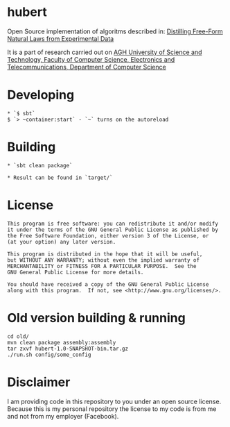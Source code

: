 hubert
======

Open Source implementation of algoritms described in:
[Distilling Free-Form Natural Laws from Experimental Data]

It is a part of research carried out on [AGH University of Science and Technology, Faculty of Computer Science, Electronics and Telecommunications, Department of Computer Science]

Developing
==========

    * `$ sbt`
    $ `> ~container:start` - `~` turns on the autoreload

Building
========

    * `sbt clean package`

    * Result can be found in `target/`

License
=======

    This program is free software: you can redistribute it and/or modify
    it under the terms of the GNU General Public License as published by
    the Free Software Foundation, either version 3 of the License, or
    (at your option) any later version.

    This program is distributed in the hope that it will be useful,
    but WITHOUT ANY WARRANTY; without even the implied warranty of
    MERCHANTABILITY or FITNESS FOR A PARTICULAR PURPOSE.  See the
    GNU General Public License for more details.

    You should have received a copy of the GNU General Public License
    along with this program.  If not, see <http://www.gnu.org/licenses/>.

Old version building & running
==================

    cd old/
    mvn clean package assembly:assembly
    tar zxvf hubert-1.0-SNAPSHOT-bin.tar.gz
    ./run.sh config/some_config


[Distilling Free-Form Natural Laws from Experimental Data]: http://www.sciencemag.org/content/324/5923/81.abstract
[AGH University of Science and Technology, Faculty of Computer Science, Electronics and Telecommunications, Department of Computer Science]: http://www.ki.agh.edu.pl/en

Disclaimer
==========

I am providing code in this repository to you under an open source license. Because this is my personal repository the license to my code is from me and not from my employer (Facebook).
